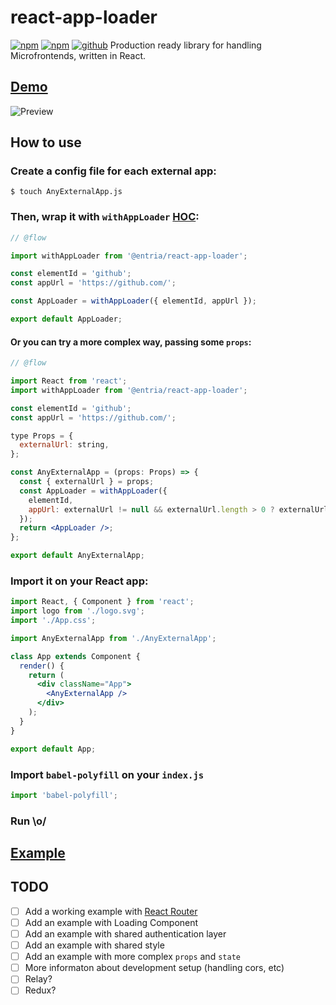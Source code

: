 # react-app-loader
[![npm](https://img.shields.io/npm/v/npm.svg)](https://www.npmjs.com/package/@entria/react-app-loader)
[![npm](https://img.shields.io/npm/dm/react-app-loader.svg)](https://www.npmjs.com/package/@entria/react-app-loader)
[![github](https://img.shields.io/badge/contributions-welcome-brightgreen.svg?style=flat)](https://github.com/entria/react-app-loader/issues)
Production ready library for handling Microfrontends, written in React.

## [Demo](https://entria.github.io/react-app-loader/)
![Preview](https://media.giphy.com/media/1nayvq5bkYeqiuVWds/giphy.gif)

## How to use

### Create a config file for each external app:
```
$ touch AnyExternalApp.js
```

### Then, wrap it with `withAppLoader` [HOC](https://reactjs.org/docs/higher-order-components.html):
```jsx
// @flow

import withAppLoader from '@entria/react-app-loader';

const elementId = 'github';
const appUrl = 'https://github.com/';

const AppLoader = withAppLoader({ elementId, appUrl });

export default AppLoader;

```

#### Or you can try a more complex way, passing some `props`:
```jsx
// @flow

import React from 'react';
import withAppLoader from '@entria/react-app-loader';

const elementId = 'github';
const appUrl = 'https://github.com/';

type Props = {
  externalUrl: string,
};

const AnyExternalApp = (props: Props) => {
  const { externalUrl } = props;
  const AppLoader = withAppLoader({
    elementId,
    appUrl: externalUrl != null && externalUrl.length > 0 ? externalUrl : appUrl
  });
  return <AppLoader />;
};

export default AnyExternalApp;

```

### Import it on your React app:
```jsx
import React, { Component } from 'react';
import logo from './logo.svg';
import './App.css';

import AnyExternalApp from './AnyExternalApp';

class App extends Component {
  render() {
    return (
      <div className="App">
        <AnyExternalApp />
      </div>
    );
  }
}

export default App;
```

### Import `babel-polyfill` on your `index.js`
```jsx
import 'babel-polyfill';
```

### Run \o/

## [Example](https://github.com/jgcmarins/react-app-loader/tree/master/example/my-awesome-app)

## TODO
- [ ] Add a working example with [React Router](https://github.com/ReactTraining/react-router)
- [ ] Add an example with Loading Component
- [ ] Add an example with shared authentication layer
- [ ] Add an example with shared style
- [ ] Add an example with more complex `props` and `state`
- [ ] More informaton about development setup (handling cors, etc)
- [ ] Relay?
- [ ] Redux?
